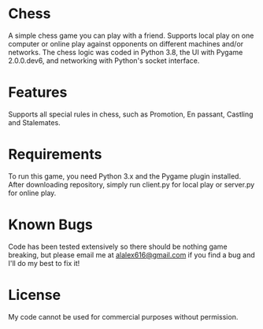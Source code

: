 # Chess
A simple chess game you can play with a friend. Supports local play on one
computer or online play against opponents on different machines and/or
networks. The chess logic was coded in Python 3.8, the UI with Pygame 
2.0.0.dev6, and networking with Python's socket interface.

# Features
Supports all special rules in chess, such as Promotion, En passant, Castling
and Stalemates.

# Requirements
To run this game, you need Python 3.x and the Pygame plugin installed.
After downloading repository, simply run client.py for local play or server.py
for online play.

# Known Bugs
Code has been tested extensively so there should be nothing game breaking, but
please email me at alalex616@gmail.com if you find a bug and I'll do my best to
fix it!

# License
My code cannot be used for commercial purposes without permission.